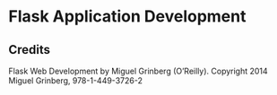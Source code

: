Flask Application Development
===============================

Credits
---------------
Flask Web Development by Miguel Grinberg
(O’Reilly). Copyright 2014 Miguel Grinberg, 978-1-449-3726-2
